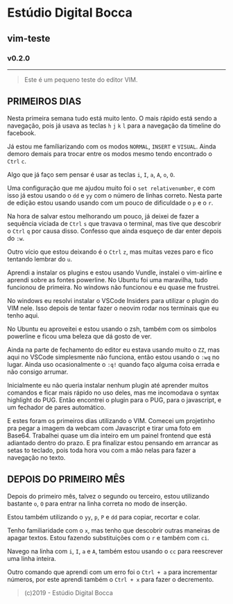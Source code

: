 # Estúdio Digital Bocca

## vim-teste

### v0.2.0

---

> Este é um pequeno teste do editor VIM.

## PRIMEIROS DIAS

Nesta primeira semana tudo está muito lento. O mais rápido está sendo a navegação, pois já usava as teclas `h` `j` `k` `l` para a navegação da timeline do facebook.

Já estou me famíliarizando com os modos `NORMAL`, `INSERT` e `VISUAL`. Ainda demoro demais para trocar entre os modos mesmo tendo encontrado o `Ctrl` `c`.

Algo que já faço sem pensar é usar as teclas `i`, `I`, `a`, `A`, `o`, `O`.

Uma configuração que me ajudou muito foi o `set relativenumber`, e com isso já estou usando o `dd` e `yy` com o número de linhas correto. Nesta parte de edição estou usando usando com um pouco de dificuldade o `p` e o `r`.

Na hora de salvar estou melhorando um pouco, já deixei de fazer a sequência viciada de `Ctrl` `s` que travava o terminal, mas tive que descobrir o `Ctrl` `q` por causa disso. Confesso que ainda esqueço de dar enter depois do `:w`.

Outro vício que estou deixando é o `Ctrl` `z`, mas muitas vezes paro e fico tentando lembrar do `u`.

Aprendi a instalar os plugins e estou usando Vundle, instalei o vim-airline e aprendi sobre as fontes powerline. No Ubuntu foi uma maravilha, tudo funcionou de primeira. No windows não funcionou e eu quase me frustrei.

No windows eu resolvi instalar o VSCode Insiders para utilizar o plugin do VIM nele. Isso depois de tentar fazer o neovim rodar nos terminais que eu tenho aqui.

No Ubuntu eu aproveitei e estou usando o zsh, também com os simbolos powerline e ficou uma beleza que dá gosto de ver.

Ainda na parte de fechamento do editor eu estava usando muito o `ZZ`, mas aqui no VSCode simplesmente não funciona, então estou usando o `:wq` no lugar. Ainda uso ocasionalmente o `:q!` quando faço alguma coisa errada e não consigo arrumar.

Inicialmente eu não queria instalar nenhum plugin até aprender muitos comandos e ficar mais rápido no uso deles, mas me incomodava o syntax highlight do PUG. Então encontrei o plugin para o PUG, para o javascript, e um fechador de pares automático.

E estes foram os primeiros dias utilizando o VIM. Comecei um projetinho pra pegar a imagem da webcam com Javascript e tirar uma foto em Base64. Trabalhei quase um dia inteiro em um painel frontend que está adiantado dentro do prazo. E pra finalizar estou pensando em arrancar as setas to teclado, pois toda hora vou com a mão nelas para fazer a navegação no texto.

## DEPOIS DO PRIMEIRO MÊS

Depois do primeiro mês, talvez o segundo ou terceiro, estou utilizando bastante `o`, `O` para entrar na linha correta no modo de inserção.

Estou também utilizando o `yy`, `p`, `P` e `dd` para copiar, recortar e colar.

Tenho familiaridade com o `x`, mas tenho que descobrir outras maneiras de apagar textos. Estou fazendo substituições com o `r` e também com `ci`.

Navego na linha com `i`, `I`, `a` e `A`, também estou usando o `cc` para reescrever uma linha inteira.

Outro comando que aprendi com um erro foi o `Ctrl + a` para incrementar números, por este aprendi também o `Ctrl + x` para fazer o decremento.

> (c)2019 - Estúdio Digital Bocca

